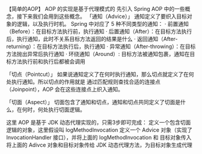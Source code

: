 【简单的AOP】
AOP 的实现是基于代理模式的
先引入 Spring AOP 中的一些概念，接下来我们会用到这些概念。
「通知（Advice）」
通知定义了要织入目标对象的逻辑，以及执行时机。
Spring 中对应了 5 种不同类型的通知：
· 前置通知（Before）：在目标方法执行前，执行通知
· 后置通知（After）：在目标方法执行后，执行通知，此时不关系目标方法返回的结果是什么
· 返回通知（After-returning）：在目标方法执行后，执行通知
· 异常通知（After-throwing）：在目标方法抛出异常后执行通知
· 环绕通知（Around）: 目标方法被通知包裹，通知在目标方法执行前和执行后都被会调用

「切点（Pointcut）」
如果说通知定义了在何时执行通知，那么切点就定义了在何处执行通知。所以切点的作用就是
通过匹配规则查找合适的连接点（Joinpoint），AOP 会在这些连接点上织入通知。

「切面（Aspect）」
切面包含了通知和切点，通知和切点共同定义了切面是什么，在何时，何处执行切面逻辑。

这里 AOP 是基于 JDK 动态代理实现的，只需3步即可完成：
定义一个包含切面逻辑的对象，这里假设叫 logMethodInvocation
定义一个 Advice 对象（实现了 InvocationHandler 接口），并将上面的 logMethodInvocation 和 目标对象传入
将上面的 Adivce 对象和目标对象传给 JDK 动态代理方法，为目标对象生成代理






